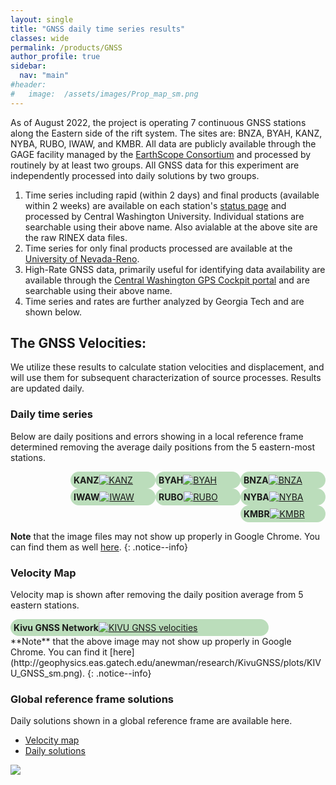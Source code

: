 ```yaml
---
layout: single
title: "GNSS daily time series results"
classes: wide
permalink: /products/GNSS
author_profile: true
sidebar:
  nav: "main"
#header:
#   image:  /assets/images/Prop_map_sm.png
---
```


<style>  
.floatauto  {
    width: 23%;
    padding: 5px 5px 5px 5px;
    overflow: auto;
    border-radius: 5%;
}
.Bigbox {
    background-color:#bdb;
    width: 80%;
    padding: 5px 5px 5px 5px;
    float: left;
    overflow: auto;
    border-radius: 15px;
}
.box {
    background-color:#bdb;
    width: 25%;
    padding: 5px 5px 5px 5px;
    float: right;
    overflow: auto;
    border-radius: 15px;
}
.clear::after {
    content:"";
    clear:both;
    display:table;
}
</style>


As of August 2022, the project is operating 7 continuous GNSS stations along the Eastern side of the rift system. The sites are: BNZA, BYAH, KANZ, NYBA, RUBO, IWAW, and KMBR.  All data are publicly available through the GAGE facility managed by the [EarthScope Consortium](https://www.earthscope.org) and processed by routinely by at least two groups.  All GNSS data for this experiment are independently processed into daily solutions by two groups.

 1. Time series including rapid (within 2 days) and final products (available within 2 weeks) are available on each station's [status page](https://www.unavco.org/instrumentation/networks/status/pi/overview/IWAW) and processed by Central Washington University. Individual stations are searchable using their above name. Also avialable at the above site are the raw RINEX data files.
 2. Time series for only final products processed are available at the [University of Nevada-Reno](http://geodesy.unr.edu/PlugNPlayPortal.php).
 1. High-Rate GNSS data, primarily useful for identifying data availability are available through the [Central Washington GPS Cockpit portal](http://www.geodesy.cwu.edu/realtime/data/) and are searchable using their above name.
 1. Time series and rates are further analyzed by Georgia Tech and are shown below. 

## The GNSS Velocities:
We utilize these results to calculate station velocities and displacement, and will use them for subsequent characterization of source processes.  Results are updated daily.

### Daily time series
Below are daily positions and errors showing in a local reference frame determined removing the average daily positions from the 5 eastern-most stations.
<div class="clear">
   <div class="box"> <b>BNZA</b><a href="http://geophysics.eas.gatech.edu/anewman/research/KivuGNSS/plots/TS/Common/BNZA_TS_Common.png"><img src="http://geophysics.eas.gatech.edu/anewman/research/KivuGNSS/plots/TS/Common/small/BNZA_TS_Common_sm.png" alt="BNZA" ></a></div>
   <div class="box"> <b>BYAH</b><a href="http://geophysics.eas.gatech.edu/anewman/research/KivuGNSS/plots/TS/Common/BYAH_TS_Common.png"><img src="http://geophysics.eas.gatech.edu/anewman/research/KivuGNSS/plots/TS/Common/small/BYAH_TS_Common_sm.png" alt="BYAH" ></a></div>
   <div class="box"> <b>KANZ</b><a href="http://geophysics.eas.gatech.edu/anewman/research/KivuGNSS/plots/TS/Common/KANZ_TS_Common.png"><img src="http://geophysics.eas.gatech.edu/anewman/research/KivuGNSS/plots/TS/Common/small/KANZ_TS_Common_sm.png" alt="KANZ" ></a></div>
   <div class="box"> <b>NYBA</b><a href="http://geophysics.eas.gatech.edu/anewman/research/KivuGNSS/plots/TS/Common/NYBA_TS_Common.png"><img src="http://geophysics.eas.gatech.edu/anewman/research/KivuGNSS/plots/TS/Common/small/NYBA_TS_Common_sm.png" alt="NYBA" ></a></div>
   <div class="box"> <b>RUBO</b><a href="http://geophysics.eas.gatech.edu/anewman/research/KivuGNSS/plots/TS/Common/RUBO_TS_Common.png"><img src="http://geophysics.eas.gatech.edu/anewman/research/KivuGNSS/plots/TS/Common/small/RUBO_TS_Common_sm.png" alt="RUBO" ></a></div>
   <div class="box"> <b>IWAW</b><a href="http://geophysics.eas.gatech.edu/anewman/research/KivuGNSS/plots/TS/Common/IWAW_TS_Common.png"><img src="http://geophysics.eas.gatech.edu/anewman/research/KivuGNSS/plots/TS/Common/small/IWAW_TS_Common_sm.png" alt="IWAW" ></a></div>
   <div class="box"> <b>KMBR</b><a href="http://geophysics.eas.gatech.edu/anewman/research/KivuGNSS/plots/TS/Common/KMBR_TS_Common.png"><img src="http://geophysics.eas.gatech.edu/anewman/research/KivuGNSS/plots/TS/Common/small/KMBR_TS_Common_sm.png" alt="KMBR" ></a></div>
</div>

 **Note** that the image files may not show up properly in Google Chrome.  You can find them as well [here](http://geophysics.eas.gatech.edu/anewman/research/KivuGNSS/plots/TS/). 
 {: .notice--info}

### Velocity Map
Velocity map is shown after removing the daily position average from 5 eastern stations.
<div class="clear">
   <div class="Bigbox"> <b>Kivu GNSS Network</b><a href="http://geophysics.eas.gatech.edu/anewman/research/KivuGNSS/plots/KIVU_GNSS_common.png"><img src="http://geophysics.eas.gatech.edu/anewman/research/KivuGNSS/plots/KIVU_GNSS_common.png" alt="KIVU GNSS velocities"></a></div>
</div>
 **Note** that the above image may not show up properly in Google Chrome.  You can find it [here](http://geophysics.eas.gatech.edu/anewman/research/KivuGNSS/plots/KIVU_GNSS_sm.png). 
 {: .notice--info}

### Global reference frame solutions
Daily solutions shown in a global reference frame are available here.  

* [Velocity map](http://geophysics.eas.gatech.edu/anewman/research/KivuGNSS/plots/KIVU_GNSS.png)
* [Daily solutions](http://geophysics.eas.gatech.edu/anewman/research/KivuGNSS/plots/TS/small/)  


<img src="https://raw.githubusercontent.com/avnewman/pyGMT-Tutorial/main/Kivu_DEM.png">

 <!-- To fix the above issue with hotlinked images not showing up on Github, I may need to find a way to directly include figures in this repo.  May be done using github submodules. 
 It looks like I will need to turn my repo public before including the results in any github pages.
 https://stackoverflow.com/questions/37638034/private-folder-submodule-in-a-public-repo
 A good overview on how to make submodules work is here: https://github.blog/2016-02-01-working-with-submodules/
 -->